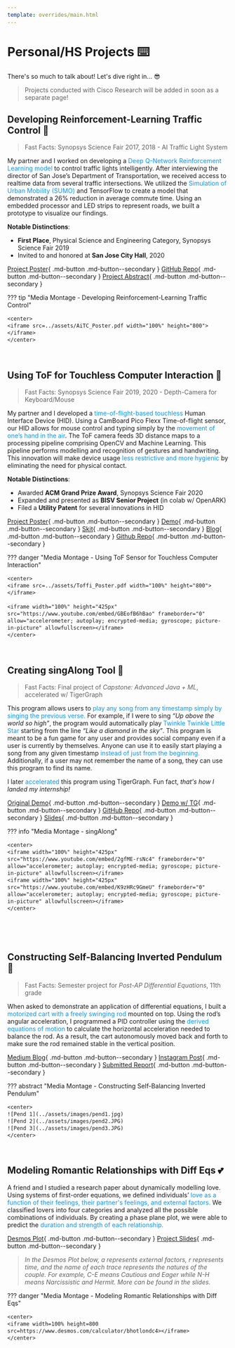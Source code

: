 ```yaml
---
template: overrides/main.html
---
```


# **Personal/HS Projects** ⌨️

There's so much to talk about! Let's dive right in... 😎

> Projects conducted with Cisco Research will be added in soon as a separate page! 

## **Developing Reinforcement-Learning Traffic Control** 🚦

> Fast Facts: Synopsys Science Fair 2017, 2018 - AI Traffic Light System

My partner and I worked on developing a <font color=#0096FF>Deep Q-Network Reinforcement Learning model</font> to control traffic lights intelligently. After interviewing the director of San Jose’s Department of Transportation, we received access to realtime data from several traffic intersections. We utilized the <font color=#0096FF>Simulation of Urban Mobility (SUMO)</font> and TensorFlow to create a model that demonstrated a 26% reduction in average commute time. Using an embedded processor and LED strips to represent roads, we built a prototype to visualize our findings.

**Notable Distinctions**:

* **First Place**, Physical Science and Engineering Category, Synopsys Science Fair 2019
* Invited to and honored at **San Jose City Hall**, 2020

[Project Poster](https://drive.google.com/file/d/193Z7hajYU1kOT84vDRewygERVCS3HKD8/view?usp=sharing){ .md-button .md-button--secondary } [GitHub Repo](https://github.com/AdvitDeepak/aitc){ .md-button .md-button--secondary } [Project Abstract](https://drive.google.com/file/d/1ZdCpK8lK6STjGfe6FR-ZTcPamCqyLi13/view?usp=sharing){ .md-button .md-button--secondary }

??? tip "Media Montage - Developing Reinforcement-Learning Traffic Control"

    <center>
    <iframe src=../assets/AiTC_Poster.pdf width="100%" height="800"></iframe>
    </center>

&nbsp; &nbsp;

## **Using ToF for Touchless Computer Interaction** 📸

> Fast Facts: Synopsys Science Fair 2019, 2020 - Depth-Camera for Keyboard/Mouse

My partner and I developed a <font color=#0096FF>time-of-flight-based touchless</font> Human Interface Device (HID). Using a CamBoard Pico Flexx Time-of-flight sensor, our HID allows for mouse control and typing simply by the <font color=#0096FF>movement of one’s hand in the air</font>. The ToF camera feeds 3D distance maps to a processing pipeline comprising OpenCV and Machine Learning. This pipeline performs modelling and recognition of gestures and handwriting. This innovation will make device usage <font color=#0096FF>less restrictive and more hygienic</font> by eliminating the need for physical contact.

**Notable Distinctions**:

* Awarded **ACM Grand Prize Award**, Synopsys Science Fair 2020
* Expanded and presented as **BISV Senior Project** (in colab w/ OpenARK)
* Filed a **Utility Patent** for several innovations in HID

[Project Poster](https://drive.google.com/file/d/1l9-BXNJM0YwgzXQzeGcyRXMGN5fDN39W/view?usp=sharing){ .md-button .md-button--secondary } [Demo](https://www.youtube.com/watch?v=GBEofB6hBao){ .md-button .md-button--secondary } [Skit](https://www.youtube.com/watch?v=MoZ89S_JGR8){ .md-button .md-button--secondary } [Blog](https://siliconvalley.basisindependent.com/author/advitd/){ .md-button .md-button--secondary } [Github Repo](https://github.com/AdvitDeepak/toffi){ .md-button .md-button--secondary }

??? danger "Media Montage - Using ToF Sensor for Touchless Computer Interaction"

    <center>
    <iframe src=../assets/Toffi_Poster.pdf width="100%" height="800"></iframe>

    <iframe width="100%" height="425px" src="https://www.youtube.com/embed/GBEofB6hBao" frameborder="0" allow="accelerometer; autoplay; encrypted-media; gyroscope; picture-in-picture" allowfullscreen></iframe>
    </center>

&nbsp; &nbsp;

## **Creating singAlong Tool** 🎤

> Fast Facts: Final project of *Capstone: Advanced Java + ML*, accelerated w/ TigerGraph

This program allows users to <font color=#0096FF>play any song from any timestamp simply by singing the previous verse.</font> For example, if I were to sing *“Up above the world so high”*, the program would automatically play <font color=#0096FF>Twinkle Twinkle Little Star</font> starting from the line *“Like a diamond in the sky”*. This program is meant to be a fun game for any user and provides social company even if a user is currently by themselves. Anyone can use it to easily start playing a song from any given timestamp <font color=#0096FF>instead of just from the beginning.</font> Additionally, if a user may not remember the name of a song, they can use this program to find its name.

I later <font color=#0096FF>accelerated</font> this program using TigerGraph. Fun fact, *that's how I landed my internship!*

[Original Demo](https://www.youtube.com/watch?v=2gfME-rsNc4){ .md-button .md-button--secondary } [Demo w/ TG](https://www.youtube.com/watch?v=K9zHRc9GmeU){ .md-button .md-button--secondary } [GitHub Repo](https://github.com/AdvitDeepak/singAlong-TG){ .md-button .md-button--secondary } [Slides](https://drive.google.com/file/d/11Hd-apZU5_-oy_cCbo-Cowyz-H_Qw--9/view?usp=sharing){ .md-button .md-button--secondary }

??? info "Media Montage - singAlong"

    <center>
    <iframe width="100%" height="425px" src="https://www.youtube.com/embed/2gfME-rsNc4" frameborder="0" allow="accelerometer; autoplay; encrypted-media; gyroscope; picture-in-picture" allowfullscreen></iframe>
    <iframe width="100%" height="425px" src="https://www.youtube.com/embed/K9zHRc9GmeU" frameborder="0" allow="accelerometer; autoplay; encrypted-media; gyroscope; picture-in-picture" allowfullscreen></iframe>
    </center>

&nbsp; &nbsp;


&nbsp; &nbsp;

## **Constructing Self-Balancing Inverted Pendulum** 🔨

> Fast Facts: Semester project for *Post-AP Differential Equations*, 11th grade

When asked to demonstrate an application of differential equations, I built a <font color=#0096FF>motorized cart with a freely swinging rod</font> mounted on top. Using the rod’s angular acceleration, I programmed a PID controller using the <font color=#0096FF>derived equations of motion</font> to calculate the horizontal acceleration needed to balance the rod. As a result, the cart autonomously moved back and forth to make sure the rod remained stable in the vertical position.

[Medium Blog](https://advit-deepak.medium.com/making-an-inverted-pendulum-using-lego-mindstorms-ev3-63352d51e556){ .md-button .md-button--secondary } [Instagram Post](https://www.instagram.com/p/B6BXxbkAaTi/){ .md-button .md-button--secondary }  [Submitted Report](https://drive.google.com/file/d/1AmACbuyZ1xjMYiSSFvcjXnmvZDveN7_B/view?usp=sharing){ .md-button .md-button--secondary }

??? abstract "Media Montage - Constructing Self-Balancing Inverted Pendulum"

    <center>
    ![Pend 1](../assets/images/pend1.jpg)
    ![Pend 2](../assets/images/pend2.JPG)
    ![Pend 3](../assets/images/pend3.JPG)
    </center>

&nbsp; &nbsp;

## **Modeling Romantic Relationships with Diff Eqs** 💕

A friend and I studied a research paper about dynamically modelling love. Using systems of first-order equations, we defined individuals’ <font color=#0096FF>love as a function of their feelings, their partner's feelings, and external factors.</font> We classified lovers into four categories and analyzed all the possible combinations of individuals. By creating a phase plane plot, we were able to predict the <font color=#0096FF>duration and strength of each relationship.</font>

[Desmos Plot](https://www.desmos.com/calculator/bhotlondc4){ .md-button .md-button--secondary } [Project Slides](https://drive.google.com/file/d/1TvBVSlamCDmlbykeU1E9kg8S-r7u7EYl/view?usp=sharing){ .md-button .md-button--secondary }

> *In the Desmos Plot below, a represents external factors, r represents time, and the name of each trace represents the natures of the couple. For example, C-E means Cautious and Eager while N-H means Narcissistic and Hermit. More can be found in the slides.*

??? danger "Media Montage - Modeling Romantic Relationships with Diff Eqs"

    <center>
    <iframe width=100% height=800 src=https://www.desmos.com/calculator/bhotlondc4></iframe>
    </center>


&nbsp; &nbsp;
